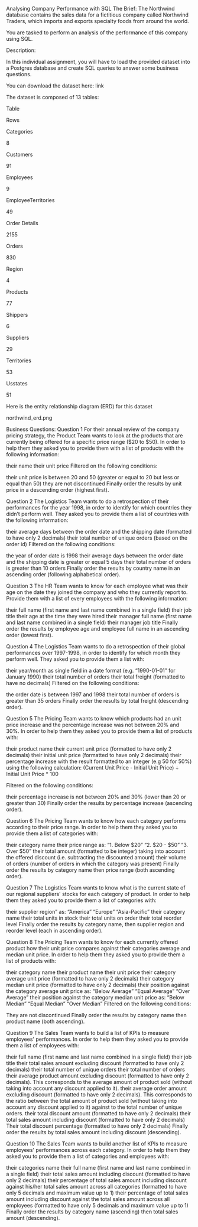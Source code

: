 Analysing Company Performance with SQL
The Brief: 
The Northwind database contains the sales data for a fictitious company called Northwind Traders, which imports and exports specialty foods from around the world.

You are tasked to perform an analysis of the performance of this company using SQL.

Description:

In this individual assignment, you will have to load the provided dataset into a Postgres database and create SQL queries to answer some business questions.

You can download the dataset here: link

The dataset is composed of 13 tables:

Table

Rows

Categories

8

Customers

91

Employees

9

EmployeeTerritories

49

Order Details

2155

Orders

830

Region

4

Products

77

Shippers

6

Suppliers

29

Territories

53

Usstates

51

Here is the entity relationship diagram (ERD) for this dataset

northwind_erd.png

Business Questions:
Question 1
For their annual review of the company pricing strategy, the Product Team wants to look at the products that are currently being offered for a specific price range ($20 to $50). In order to help them they asked you to provide them with a list of products with the following information:

their name
their unit price
Filtered on the following conditions:

their unit price is between 20 and 50 (greater or equal to 20 but less or equal than 50)
they are not discontinued
Finally order the results by unit price in a descending order (highest first).

Question 2
The Logistics Team wants to do a retrospection of their performances for the year 1998, in order to identify for which countries they didn’t perform well. They asked you to provide them a list of countries with the following information:

their average days between the order date and the shipping date (formatted to have only 2 decimals)
their total number of unique orders (based on the order id) 
Filtered on the following conditions:

the year of order date is 1998
their average days between the order date and the shipping date is greater or equal 5 days
their total number of orders is greater than 10 orders
Finally order the results by country name in an ascending order (following alphabetical order).



Question 3
The HR Team wants to know for each employee what was their age on the date they joined the company and who they currently report to. Provide them with a list of every employees with the following information:

their full name (first name and last name combined in a single field)
their job title
their age at the time they were hired
their manager full name (first name and last name combined in a single field)
their manager job title
Finally order the results by employee age and employee full name in an ascending order (lowest first).

Question 4
The Logistics Team wants to do a retrospection of their global performances over 1997-1998, in order to identify for which month they perform well. They asked you to provide them a list with:

their year/month as single field in a date format (e.g. “1990-01-01” for January 1990)
their total number of orders
their total freight (formatted to have no decimals)
Filtered on the following conditions:

the order date is between 1997 and 1998
their total number of orders is greater than 35 orders
Finally order the results by total freight (descending order).

Question 5
The Pricing Team wants to know which products had an unit price increase and the percentage increase was not between 20% and 30%. In order to help them they asked you to provide them a list of products with:

their product name
their current unit price (formatted to have only 2 decimals)
their initial unit price (formatted to have only 2 decimals)
their percentage increase with the result formatted to an integer (e.g 50 for 50%)  using the following calculation: 
(Current Unit Price - Initial Unit Price) ÷ Initial Unit Price * 100

Filtered on the following conditions:

their percentage increase is not between 20% and 30%  (lower than 20 or greater than 30)
Finally order the results by percentage increase (ascending order).

Question 6
The Pricing Team wants to know how each category performs according to their price range. In order to help them they asked you to provide them a list of categories with:

their category name
their price range as: 
“1. Below $20”
“2. $20 - $50”
“3. Over $50”
their total amount (formatted to be integer) taking into account the offered discount (i.e. subtracting the discounted amount)
their volume of orders (number of orders in which the category was present)
Finally order the results by category name then price range (both ascending order).

Question 7
The Logistics Team wants to know what is the current state of our regional suppliers' stocks for each category of product. In order to help them they asked you to provide them a list of categories with:

their supplier region” as: 
“America”
“Europe”
“Asia-Pacific”
their category name
their total units in stock
their total units on order
their total reorder level
Finally order the results by category name, then supplier region and reorder level (each in ascending order).

Question 8
The Pricing Team wants to know for each currently offered product how their unit price compares against their categories average and median unit price. In order to help them they asked you to provide them a list of products with:

their category name
their product name
their unit price
their category average unit price (formatted to have only 2 decimals)
their category median unit price (formatted to have only 2 decimals)
their position against the category average unit price as:
“Below Average”
“Equal Average”
“Over Average”
their position against the category median unit price as:
“Below Median”
“Equal Median”
“Over Median”
Filtered on the following conditions:

They are not discontinued 
Finally order the results by category name then product name (both ascending).

Question 9
The Sales Team wants to build a list of KPIs to measure employees' performances. In order to help them they asked you to provide them a list of employees with:

their full name (first name and last name combined in a single field)
their job title
their total sales amount excluding discount (formatted to have only 2 decimals)
their total number of unique orders
their total number of orders
their average product amount excluding discount (formatted to have only 2 decimals). This corresponds to the average amount of product sold (without taking into account any discount applied to it).
their average order amount excluding discount (formatted to have only 2 decimals). This corresponds to the ratio between the total amount of product sold (without taking into account any discount applied to it) against to the total number of unique orders.
their total discount amount (formatted to have only 2 decimals)
their total sales amount including discount (formatted to have only 2 decimals)
Their total discount percentage (formatted to have only 2 decimals)
Finally order the results by total sales amount including discount (descending).

Question 10
The Sales Team wants to build another list of KPIs to measure employees' performances across each category. In order to help them they asked you to provide them a list of categories and employees with:

their categories name
their full name (first name and last name combined in a single field)
their total sales amount including discount (formatted to have only 2 decimals)
their percentage of total sales amount including discount against his/her total sales amount across all categories (formatted to have only 5 decimals and maximum value up to 1)
their percentage of total sales amount including discount against the total sales amount across all employees (formatted to have only 5 decimals and maximum value up to 1)
Finally order the results by category name (ascending) then total sales amount (descending).

